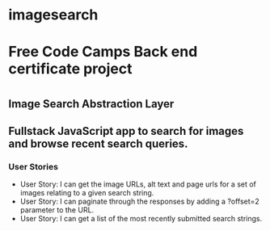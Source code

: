 # imagesearch
<h1>Free Code Camps Back end certificate project<h1>

<h2>Image Search Abstraction Layer<h2>
<p>Fullstack JavaScript app to search for images and browse recent search queries.</p>

<h3>User Stories</h3>
<ul>
<li>User Story: I can get the image URLs, alt text and page urls for a set of images relating to a given search string.</li>
<li>User Story: I can paginate through the responses by adding a ?offset=2 parameter to the URL.</li>
<li>User Story: I can get a list of the most recently submitted search strings.</li>
<ul>
